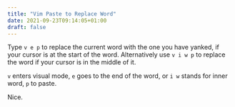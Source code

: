 ```yaml
---
title: "Vim Paste to Replace Word"
date: 2021-09-23T09:14:05+01:00
draft: false
---
```

Type `v e p` to replace the current word with the one you have yanked, if your cursor is at the start of the word. Alternatively use `v i w p` to replace the word if your cursor is in the middle of it.

`v` enters visual mode,
`e` goes to the end of the word, or `i w` stands for inner word,
`p` to paste.

Nice.
